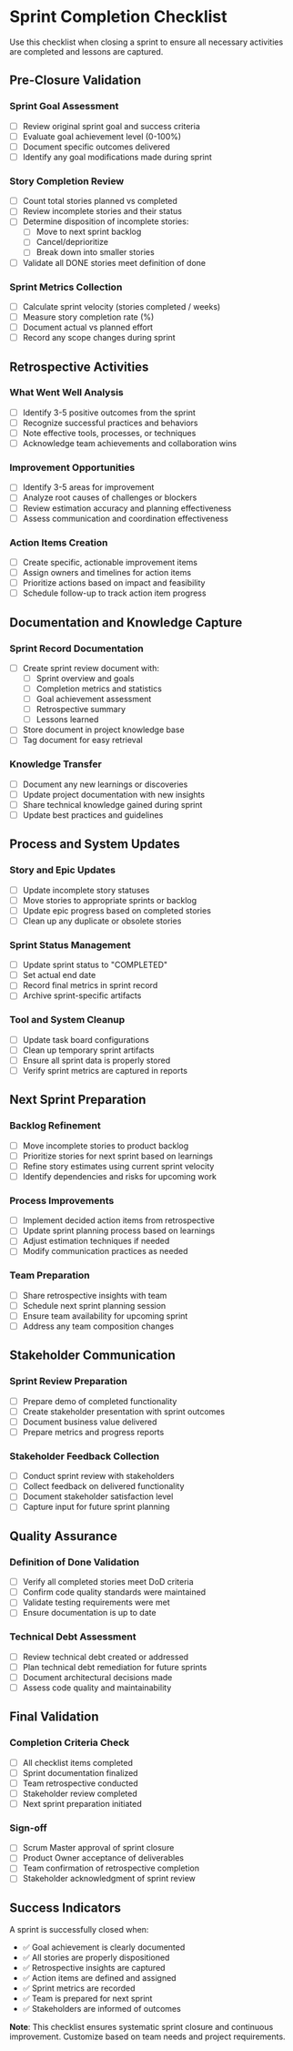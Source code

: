 # Sprint Completion Checklist

Use this checklist when closing a sprint to ensure all necessary activities are completed and lessons are captured.

## Pre-Closure Validation

### Sprint Goal Assessment
- [ ] Review original sprint goal and success criteria
- [ ] Evaluate goal achievement level (0-100%)
- [ ] Document specific outcomes delivered
- [ ] Identify any goal modifications made during sprint

### Story Completion Review
- [ ] Count total stories planned vs completed
- [ ] Review incomplete stories and their status
- [ ] Determine disposition of incomplete stories:
  - [ ] Move to next sprint backlog
  - [ ] Cancel/deprioritize
  - [ ] Break down into smaller stories
- [ ] Validate all DONE stories meet definition of done

### Sprint Metrics Collection
- [ ] Calculate sprint velocity (stories completed / weeks)
- [ ] Measure story completion rate (%)
- [ ] Document actual vs planned effort
- [ ] Record any scope changes during sprint

## Retrospective Activities

### What Went Well Analysis
- [ ] Identify 3-5 positive outcomes from the sprint
- [ ] Recognize successful practices and behaviors
- [ ] Note effective tools, processes, or techniques
- [ ] Acknowledge team achievements and collaboration wins

### Improvement Opportunities
- [ ] Identify 3-5 areas for improvement
- [ ] Analyze root causes of challenges or blockers
- [ ] Review estimation accuracy and planning effectiveness
- [ ] Assess communication and coordination effectiveness

### Action Items Creation
- [ ] Create specific, actionable improvement items
- [ ] Assign owners and timelines for action items
- [ ] Prioritize actions based on impact and feasibility
- [ ] Schedule follow-up to track action item progress

## Documentation and Knowledge Capture

### Sprint Record Documentation
- [ ] Create sprint review document with:
  - [ ] Sprint overview and goals
  - [ ] Completion metrics and statistics
  - [ ] Goal achievement assessment
  - [ ] Retrospective summary
  - [ ] Lessons learned
- [ ] Store document in project knowledge base
- [ ] Tag document for easy retrieval

### Knowledge Transfer
- [ ] Document any new learnings or discoveries
- [ ] Update project documentation with new insights
- [ ] Share technical knowledge gained during sprint
- [ ] Update best practices and guidelines

## Process and System Updates

### Story and Epic Updates
- [ ] Update incomplete story statuses
- [ ] Move stories to appropriate sprints or backlog
- [ ] Update epic progress based on completed stories
- [ ] Clean up any duplicate or obsolete stories

### Sprint Status Management
- [ ] Update sprint status to "COMPLETED"
- [ ] Set actual end date
- [ ] Record final metrics in sprint record
- [ ] Archive sprint-specific artifacts

### Tool and System Cleanup
- [ ] Update task board configurations
- [ ] Clean up temporary sprint artifacts
- [ ] Ensure all sprint data is properly stored
- [ ] Verify sprint metrics are captured in reports

## Next Sprint Preparation

### Backlog Refinement
- [ ] Move incomplete stories to product backlog
- [ ] Prioritize stories for next sprint based on learnings
- [ ] Refine story estimates using current sprint velocity
- [ ] Identify dependencies and risks for upcoming work

### Process Improvements
- [ ] Implement decided action items from retrospective
- [ ] Update sprint planning process based on learnings
- [ ] Adjust estimation techniques if needed
- [ ] Modify communication practices as needed

### Team Preparation
- [ ] Share retrospective insights with team
- [ ] Schedule next sprint planning session
- [ ] Ensure team availability for upcoming sprint
- [ ] Address any team composition changes

## Stakeholder Communication

### Sprint Review Preparation
- [ ] Prepare demo of completed functionality
- [ ] Create stakeholder presentation with sprint outcomes
- [ ] Document business value delivered
- [ ] Prepare metrics and progress reports

### Stakeholder Feedback Collection
- [ ] Conduct sprint review with stakeholders
- [ ] Collect feedback on delivered functionality
- [ ] Document stakeholder satisfaction level
- [ ] Capture input for future sprint planning

## Quality Assurance

### Definition of Done Validation
- [ ] Verify all completed stories meet DoD criteria
- [ ] Confirm code quality standards were maintained
- [ ] Validate testing requirements were met
- [ ] Ensure documentation is up to date

### Technical Debt Assessment
- [ ] Review technical debt created or addressed
- [ ] Plan technical debt remediation for future sprints
- [ ] Document architectural decisions made
- [ ] Assess code quality and maintainability

## Final Validation

### Completion Criteria Check
- [ ] All checklist items completed
- [ ] Sprint documentation finalized
- [ ] Team retrospective conducted
- [ ] Stakeholder review completed
- [ ] Next sprint preparation initiated

### Sign-off
- [ ] Scrum Master approval of sprint closure
- [ ] Product Owner acceptance of deliverables  
- [ ] Team confirmation of retrospective completion
- [ ] Stakeholder acknowledgment of sprint review

## Success Indicators

A sprint is successfully closed when:
- ✅ Goal achievement is clearly documented
- ✅ All stories are properly dispositioned
- ✅ Retrospective insights are captured
- ✅ Action items are defined and assigned
- ✅ Sprint metrics are recorded
- ✅ Team is prepared for next sprint
- ✅ Stakeholders are informed of outcomes

**Note**: This checklist ensures systematic sprint closure and continuous improvement. Customize based on team needs and project requirements.